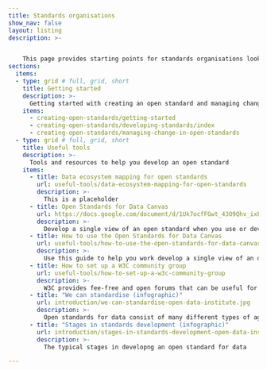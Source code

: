 ```yaml
---
title: Standards organisations
show_nav: false
layout: listing
description: >- 


    This page provides starting points for standards organisations looking for additional advice, support or best practices to help them support and develop open standards for data
sections:
  items:
  - type: grid # full, grid, short
    title: Getting started
    description: >-
      Getting started with creating an open standard and managing change
    items:
      - creating-open-standards/getting-started
      - creating-open-standards/developing-standards/index
      - creating-open-standards/managing-change-in-open-standards
  - type: grid # full, grid, short
    title: Useful tools
    description: >-
      Tools and resources to help you develop an open standard
    items:
      - title: Data ecosystem mapping for open standards
        url: useful-tools/data-ecosystem-mapping-for-open-standards
        description: >-
          This is a placeholder
      - title: Open Standards for Data Canvas
        url: https://docs.google.com/document/d/1Uk7ocfFGwt_43O9Qhv_ixP4s0MDCOi1Sncl_t-Nn6wg/edit?usp=sharing
        description: >-
          Develop a single view of an open standard when you use or develop an open standard          
      - title: How to use the Open Standards for Data Canvas
        url: useful-tools/how-to-use-the-open-standards-for-data-canvas
        description: >-
          Use this guide to help you work develop a single view of an open standard
      - title: How to set up a W3C community group
        url: useful-tools/how-to-set-up-a-w3c-community-group
        description: >-
          W3C provides fee-free and open forums that can be useful for open standards development
      - title: "We can standardise (infographic)"
        url: introduction/we-can-standardise-open-data-institute.jpg
        description: >-
          Open standards for data consist of many different types of agreement
      - title: "Stages in standards development (infographic)"
        url: introduction/stages-in-standards-development-open-data-institute.jpg
        description: >-
          The typical stages in developng an open standard for data                      

---
```

